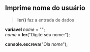 ## Imprime nome do usuário

> **ler()** faz a entrada de dados

**variavel** *nome* = "";<br>
*nome* = **ler**("Digite seu nome:");

**console.escreva**("Ola *nome*");